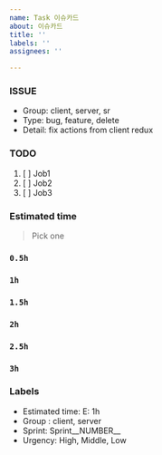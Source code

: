 ```yaml
---
name: Task 이슈카드
about: 이슈카드
title: ''
labels: ''
assignees: ''

---
```


### ISSUE
* Group: client, server, sr
* Type: bug, feature, delete
* Detail: fix actions from client redux

### TODO
1. [ ] Job1
2. [ ] Job2
3. [ ] Job3

### Estimated time
> Pick one

### `0.5h`
### `1h`
### `1.5h`
### `2h`
### `2.5h`
### `3h`

### Labels
* Estimated time: E: 1h
* Group : client, server
* Sprint: Sprint__NUMBER__
* Urgency: High, Middle, Low

